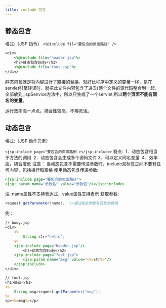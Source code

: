 ```yaml
---
title: include 包含
---
```


## 静态包含

格式:（JSP 指令）
        `<%@include fil="要包含的页面路径" />`

```jsp
<div>
    <%@include file="header.jsp"%>
    <h2>静态包含Body</h2>
    <%@include file="foot.jsp"%>
</div>
```

静态包含就是将内容进行了直接的替换，就好比程序中定义的变量一样，是在servlet引擎转译时，就把此文件内容包含了进去(两个文件的源代码整合到一起，全部放到_ispSenvice方法中，所以只生成了一个servlet,所以**两个页面不能有同名的变量**。

运行效率高一点点。耦合性较高，不够灵活。



## 动态包含

格式:（JSP 动作元素）

​        `<jsp:include page="要包含的页面路倒 ></jsp:include>`
特点:
​        1．动态包含相当于方法的调用
​        2．动态包含会生成多个源码文件
​        3．可以定义同名变量
​        4．效率高，耦合度低
注意：
​            当动态包含不需要传递参数时，include双标签之间不要有任何内容，包括换行和空格
使用动态包含传递参数:

```JSP
<jsp:include page="要包含的页面路径">
<jsp: param name="参数名" value="参数值"/></jsp:include>
```

注: 
name属性不支持表达式，value属性支持表示
获取参数:

```JAVA
request.getParameter(name);  //通过指定参数名获取参数值
```

例：

```jsp
// body.jsp
<div>
    <%
    	String str="hello";
    %>
    <jsp:include page="header.jsp"/>
    	<h2>动态包含Body</h2>
    <jsp:include page="foot.jsp">
        <jsp:param name="msg" value="<%=str%>"/>
    </jsp:include>
</div>
```

```jsp
// foot.jsp
<h1>底部</h1>
<%
    String msg=request.getParameter("msg");
%>
<p><%=msg%></p>
```